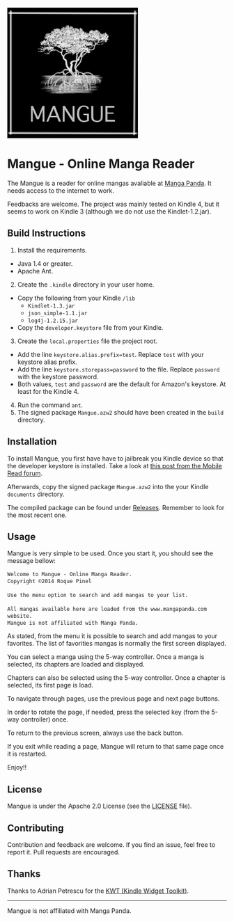 ![Mangue Logo](images/mangue_logo.jpg)

# Mangue - Online Manga Reader

The Mangue is a reader for online mangas avaliable at [Manga Panda](http://www.mangapanda.com). It needs access to the internet to work.

Feedbacks are welcome. The project was mainly tested on Kindle 4, but it seems to work on Kindle 3 (although we do not use the Kindlet-1.2.jar).

## Build Instructions

1. Install the requirements.
  * Java 1.4 or greater.
  * Apache Ant.
2. Create the `.kindle` directory in your user home.
  * Copy the following from your Kindle `/lib`
    * `Kindlet-1.3.jar`
    * `json_simple-1.1.jar`
    * `log4j-1.2.15.jar`
  * Copy the `developer.keystore` file from your Kindle.
3. Create the `local.properties` file the project root.
  * Add the line `keystore.alias.prefix=test`. Replace `test` with your keystore alias prefix.
  * Add the line `keystore.storepass=password` to the file. Replace `password` with the keystore password.
  * Both values, `test` and `password` are the default for Amazon's keystore. At least for the Kindle 4.
4. Run the command `ant`.
5. The signed package `Mangue.azw2` should have been created in the `build` directory.

## Installation

To install Mangue, you first have have to jailbreak you Kindle device so that the developer keystore is installed. Take a look at [this post from the Mobile Read forum](http://www.mobileread.com/forums/showthread.php?t=233932).

Afterwards, copy the signed package `Mangue.azw2` into the your Kindle `documents` directory.

The compiled package can be found under [Releases](https://github.com/repinel/Mangue/releases). Remember to look for the most recent one.

## Usage

Mangue is very simple to be used. Once you start it, you should see the message bellow:

```
Welcome to Mangue - Online Manga Reader.
Copyright ©2014 Roque Pinel

Use the menu option to search and add mangas to your list.

All mangas available here are loaded from the www.mangapanda.com website.
Mangue is not affiliated with Manga Panda.
```

As stated, from the menu it is possible to search and add mangas to your favorites. The list of favorities mangas is normally the first screen displayed.

You can select a manga using the 5-way controller. Once a manga is selected, its chapters are loaded and displayed.

Chapters can also be selected using the 5-way controller. Once a chapter is selected, its first page is load.

To navigate through pages, use the previous page and next page buttons.

In order to rotate the page, if needed, press the selected key (from the 5-way controller) once.

To return to the previous screen, always use the back button.

If you exit while reading a page, Mangue will return to that same page once it is restarted.

Enjoy!!

## License

Mangue is under the Apache 2.0 License (see the [LICENSE](doc/Apache-2.0) file).

## Contributing

Contribution and feedback are welcome. If you find an issue, feel free to report it. Pull requests are encouraged.

## Thanks

Thanks to Adrian Petrescu for the [KWT (Kindle Widget Toolkit)](https://github.com/apetresc/Kindle-Widget-Toolkit).

------

Mangue is not affiliated with Manga Panda.

